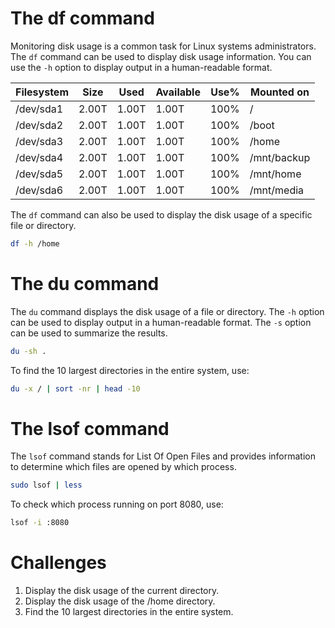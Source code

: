 

<h1>The df command</h1>
Monitoring disk usage is a common task for Linux systems administrators. The <code>df</code> command can be used to display disk usage information. You can use the <code>-h</code> option to display output in a human-readable format.

| Filesystem | Size | Used | Available | Use% | Mounted on |
| --- | --- | --- | --- | --- | --- |
| /dev/sda1 | 2.00T | 1.00T | 1.00T | 100% | / |
| /dev/sda2 | 2.00T | 1.00T | 1.00T | 100% | /boot |
| /dev/sda3 | 2.00T | 1.00T | 1.00T | 100% | /home |
| /dev/sda4 | 2.00T | 1.00T | 1.00T | 100% | /mnt/backup |
| /dev/sda5 | 2.00T | 1.00T | 1.00T | 100% | /mnt/home |
| /dev/sda6 | 2.00T | 1.00T | 1.00T | 100% | /mnt/media |

The <code>df</code> command can also be used to display the disk usage of a specific file or directory.

```bash
df -h /home
```

<h1>The du command</h1>

The <code>du</code> command displays the disk usage of a file or directory. The <code>-h</code> option can be used to display output in a human-readable format. The <code>-s</code> option can be used to summarize the results. 

```bash
du -sh .
```
To find the 10 largest directories in the entire system, use:

```bash
du -x / | sort -nr | head -10
```

<h1>The lsof command</h1>

The <code>lsof</code> command stands for List Of Open Files and provides information to determine which files are opened by which process.

```bash
sudo lsof | less
```

To check which process running on port 8080, use:

```bash
lsof -i :8080
```

<h1>Challenges</h1>

1. Display the disk usage of the current directory.
2. Display the disk usage of the /home directory.
3. Find the 10 largest directories in the entire system.
